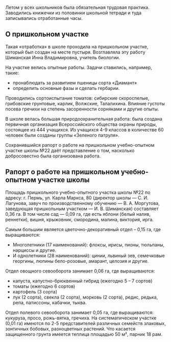 Летом у всех школьников была обязательная трудовая практика. Заводились книжечки из половинки школьной тетради и туда записывались отработанные часы. 

## О пришкольном участке

Такая «отработка» в школе проходила на пришкольном участке, который был создан на месте пустыря. Возглавляла эту работу Шиманская Инна Владимировна, учитель биологии.

На участке велись опытные работы. Задачи ставились, например, такие: 
- пронаблюдать за развитием пшеницы сорта «Диамант»
- определить основные фазы и сделать гербарии.

Проводились сортоиспытание томатов: сибирские скороспелые, грибовские грунтовые, карлик, Волжские, Талалихина. Влияние густоты посева гречихи на степень засоренности сорняками и другие опыты.

В школе велась большая природоохранительная работа: была создана первичная организация Всероссийского общества охраны природы, состоящее из 444 учащихся. Из учащихся 4-9 классов в количестве 60 человек были созданы группы «Зеленого патруля». 

Сохранившийся рапорт о работе на пришкольном учебно-опытном участке школы №22 даёт представление о том, насколько добросовестно была организована работа. 

## Рапорт о работе на пришкольном учебно-опытном участке школы

Площадь пришкольного учебно-опытного участка школы №22 по адресу: г. Пермь, ул. Карла Маркса, 80 (директор школы — С. И. Лагунова, завуч по производственному обучению — В. А. Моргутова, заведующая пришкольным участком — И. В. Шиманская) составляет 0,36 га. В том числе сад — 0,09 га, где есть яблони (белый налив, реннетки), вишня, крыжовник, смородина, малина, виктория, ирга.

Самым большим является цветочно-декоративный отдел – 0,15 га, где выращиваются:
- Многолетники (17 наименований): флоксы, ирисы, пионы, тюльпаны, нарциссы и другие.
- И однолетники (28 наименований): цинии, львиный зев, семечковые георгины, люпины бело-розовые, амарант, целозия и другие.

Отдел овощного севооборота занимает 0,06 га, где выращиваются:
- капуста, капустно-брюквенный гибрид (ежегодно 5 – 7 сортов)
- томаты (ежегодно 6 сортов)
- картофель (3 сорта)
- лук (2 сорта), свекла (2 сорта), морковь (2 сорта), редис, редька, репа, патиссоны, кабачки, тыква.

Отдел полевого севооборота занимает 0,05 га, где выращиваются: кукуруза, просо, рожь-вятка, гречиха. На систематическом участке (0,01 га) имеются по 2-5 представителей различных семейств злаковых, зонтичных бобовых, разноцветных растений. Что касается защищенного грунта имеется теплица площадью 50 м², парник 18 рам.